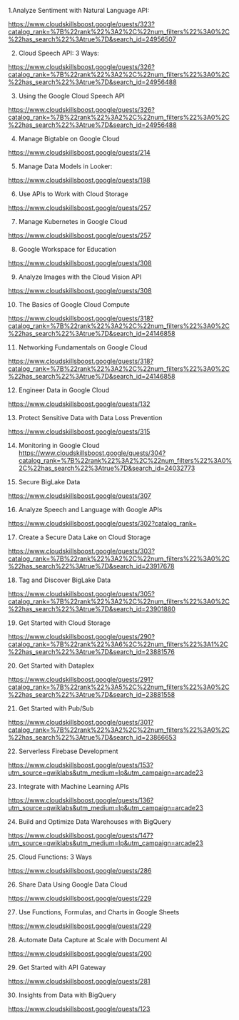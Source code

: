 1.Analyze Sentiment with Natural Language API:

https://www.cloudskillsboost.google/quests/323?catalog_rank=%7B%22rank%22%3A2%2C%22num_filters%22%3A0%2C%22has_search%22%3Atrue%7D&search_id=24956507

2. Cloud Speech API: 3 Ways:

https://www.cloudskillsboost.google/quests/326?catalog_rank=%7B%22rank%22%3A2%2C%22num_filters%22%3A0%2C%22has_search%22%3Atrue%7D&search_id=24956488

3. Using the Google Cloud Speech API

https://www.cloudskillsboost.google/quests/326?catalog_rank=%7B%22rank%22%3A2%2C%22num_filters%22%3A0%2C%22has_search%22%3Atrue%7D&search_id=24956488

4. Manage Bigtable on Google Cloud

https://www.cloudskillsboost.google/quests/214

5. Manage Data Models in Looker:

https://www.cloudskillsboost.google/quests/198

6. Use APIs to Work with Cloud Storage

https://www.cloudskillsboost.google/quests/257

7. Manage Kubernetes in Google Cloud

https://www.cloudskillsboost.google/quests/257

8. Google Workspace for Education

https://www.cloudskillsboost.google/quests/308

9. Analyze Images with the Cloud Vision API

https://www.cloudskillsboost.google/quests/308

10. The Basics of Google Cloud Compute

https://www.cloudskillsboost.google/quests/318?catalog_rank=%7B%22rank%22%3A2%2C%22num_filters%22%3A0%2C%22has_search%22%3Atrue%7D&search_id=24146858

11. Networking Fundamentals on Google Cloud

https://www.cloudskillsboost.google/quests/318?catalog_rank=%7B%22rank%22%3A2%2C%22num_filters%22%3A0%2C%22has_search%22%3Atrue%7D&search_id=24146858

12. Engineer Data in Google Cloud

https://www.cloudskillsboost.google/quests/132

13. Protect Sensitive Data with Data Loss Prevention

https://www.cloudskillsboost.google/quests/315

14. Monitoring in Google Cloud
https://www.cloudskillsboost.google/quests/304?catalog_rank=%7B%22rank%22%3A2%2C%22num_filters%22%3A0%2C%22has_search%22%3Atrue%7D&search_id=24032773

15. Secure BigLake Data

https://www.cloudskillsboost.google/quests/307

16. Analyze Speech and Language with Google APIs

https://www.cloudskillsboost.google/quests/302?catalog_rank=

17. Create a Secure Data Lake on Cloud Storage

https://www.cloudskillsboost.google/quests/303?catalog_rank=%7B%22rank%22%3A2%2C%22num_filters%22%3A0%2C%22has_search%22%3Atrue%7D&search_id=23917678

18. Tag and Discover BigLake Data

https://www.cloudskillsboost.google/quests/305?catalog_rank=%7B%22rank%22%3A2%2C%22num_filters%22%3A0%2C%22has_search%22%3Atrue%7D&search_id=23901880

19. Get Started with Cloud Storage

https://www.cloudskillsboost.google/quests/290?catalog_rank=%7B%22rank%22%3A6%2C%22num_filters%22%3A1%2C%22has_search%22%3Atrue%7D&search_id=23881576

20. Get Started with Dataplex

https://www.cloudskillsboost.google/quests/291?catalog_rank=%7B%22rank%22%3A5%2C%22num_filters%22%3A0%2C%22has_search%22%3Atrue%7D&search_id=23881558

21. Get Started with Pub/Sub

https://www.cloudskillsboost.google/quests/301?catalog_rank=%7B%22rank%22%3A2%2C%22num_filters%22%3A0%2C%22has_search%22%3Atrue%7D&search_id=23866653

22. Serverless Firebase Development

https://www.cloudskillsboost.google/quests/153?utm_source=qwiklabs&utm_medium=lp&utm_campaign=arcade23

23. Integrate with Machine Learning APIs

https://www.cloudskillsboost.google/quests/136?utm_source=qwiklabs&utm_medium=lp&utm_campaign=arcade23

24. Build and Optimize Data Warehouses with BigQuery

https://www.cloudskillsboost.google/quests/147?utm_source=qwiklabs&utm_medium=lp&utm_campaign=arcade23

25. Cloud Functions: 3 Ways

https://www.cloudskillsboost.google/quests/286

26. Share Data Using Google Data Cloud

https://www.cloudskillsboost.google/quests/229

27. Use Functions, Formulas, and Charts in Google Sheets

https://www.cloudskillsboost.google/quests/229

28. Automate Data Capture at Scale with Document AI

https://www.cloudskillsboost.google/quests/200

29. Get Started with API Gateway

https://www.cloudskillsboost.google/quests/281

30. Insights from Data with BigQuery
    
https://www.cloudskillsboost.google/quests/123
